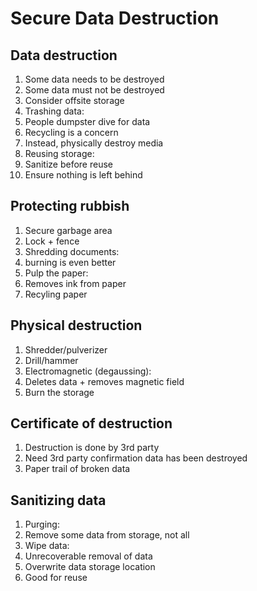 # Secure Data Destruction

## Data destruction

1. Some data needs to be destroyed
1. Some data must not be destroyed
1. Consider offsite storage
1. Trashing data:
 1. People dumpster dive for data
 1. Recycling is a concern
 1. Instead, physically destroy media
1. Reusing storage:
 1. Sanitize before reuse
 1. Ensure nothing is left behind

## Protecting rubbish

1. Secure garbage area
 1. Lock + fence
1. Shredding documents:
 1. burning is even better
1. Pulp the paper:
 1. Removes ink from paper
 1. Recyling paper

## Physical destruction

1. Shredder/pulverizer
1. Drill/hammer
1. Electromagnetic (degaussing):
 1. Deletes data + removes magnetic field
1. Burn the storage

## Certificate of destruction

1. Destruction is done by 3rd party
1. Need 3rd party confirmation data has been destroyed
1. Paper trail of broken data

## Sanitizing data

1. Purging:
 1. Remove some data from storage, not all
1. Wipe data:
 1. Unrecoverable removal of data
 1. Overwrite data storage location
 1. Good for reuse
